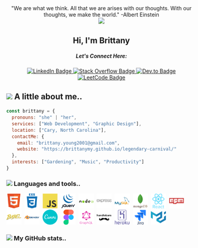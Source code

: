 <div id="header" align="center">
    "We are what we think. All that we are arises with our thoughts. With our thoughts, we make the world." -Albert Einstein <br />
    <img src="https://media.giphy.com/media/l3V0megwbBeETMgZa/giphy.gif" width="270"/>

##   Hi, I'm Brittany
##### Let's Connect Here:
<div id="badges">
    <a href="www.linkedin.com/in/brittany-young-35a35a22a">
        <img src="https://img.shields.io/badge/linkedin-715c83.svg?style=for-the-badge&logo=linkedin&logoColor=white" alt="LinkedIn Badge"/>
    </a>
    <a href="https://stackoverflow.com/users/17817900/brittany">
        <img src="https://img.shields.io/badge/-Stackoverflow-715c83?style=for-the-badge&logo=stack-overflow&logoColor=white" alt="Stack Overflow Badge" />
    </a>
    <a href="https://dev.to/brittanymy">
        <img src="https://img.shields.io/badge/dev.to-715c83?style=for-the-badge&logo=dev.to&logoColor=white" alt="Dev.to Badge"
        />
    </a>
    <a href="https://leetcode.com/brittanymy/">
        <img src="https://img.shields.io/badge/LeetCode-715c83?style=for-the-badge&logo=LeetCode&logoColor=white" alt="LeetCode Badge" />
    </a>
</div>
</div>

## <img src="https://media.giphy.com/media/nbNiYAzTBideb1CpIP/giphy.gif" width="40"/> A little about me..
  ```javascript
  const brittany = {
    pronouns: "she" | "her",
    services: ["Web Development", "Graphic Design"],
    location: ["Cary, North Carolina"],
    contactMe: {
      email: "brittany.young2001@gmail.com",
      website: "https://brittanymy.github.io/legendary-carnival/"
    },
    interests: ["Gardening", "Music", "Productivity"]
  }
  ```

### <img src="https://media.giphy.com/media/UVG0BN8TOMKkPOJS6e/giphy.gif" width="30"/> Languages and tools..

  <div>
    <img src="https://github.com/devicons/devicon/blob/master/icons/html5/html5-original.svg" title="HTML5" alt="HTML" width="40" height="40"/>&nbsp;
    <img src="https://github.com/devicons/devicon/blob/master/icons/css3/css3-plain-wordmark.svg"  title="CSS3" alt="CSS" width="40" height="40"/>&nbsp;
    <img src="https://github.com/devicons/devicon/blob/master/icons/javascript/javascript-original.svg" title="JavaScript" alt="JavaScript" width="40" height="40"/>&nbsp;
    <img src="https://github.com/devicons/devicon/blob/master/icons/jquery/jquery-original-wordmark.svg" title="jQuery" alt="jQuery" width="40" height="40"/>&nbsp;
    <img src="https://github.com/devicons/devicon/blob/master/icons/nodejs/nodejs-original-wordmark.svg" title="NodeJS" alt="NodeJS" width="40" height="40"/>&nbsp;
    <img src="https://github.com/devicons/devicon/blob/master/icons/express/express-original-wordmark.svg" title="ExpressJS" alt="ExpressJS" width="40" height="40"/>&nbsp;
    <img src="https://github.com/devicons/devicon/blob/master/icons/mysql/mysql-original-wordmark.svg" title="MySQL" alt="MySQL" width="40" height="40"/>&nbsp;
    <img src="https://github.com/devicons/devicon/blob/master/icons/mongodb/mongodb-original-wordmark.svg" title="MongoDB" alt="MongoDB" width="40" height="40"/>&nbsp;
    <img src="https://github.com/devicons/devicon/blob/master/icons/react/react-original-wordmark.svg" title="React" alt="React" width="40" height="40"/>&nbsp;
    <img src="https://github.com/devicons/devicon/blob/master/icons/npm/npm-original-wordmark.svg" title="NPM" alt="NPM" width="40" height="40"/>&nbsp;
    <img src="https://github.com/devicons/devicon/blob/master/icons/babel/babel-original.svg" title="Babel" alt="Babel" width="40" height="40"/>&nbsp;
    <img src="https://github.com/devicons/devicon/blob/master/icons/blender/blender-original-wordmark.svg" title="Blender" alt="Blender" width="40" height="40"/>&nbsp;
    <img src="https://github.com/devicons/devicon/blob/master/icons/canva/canva-original.svg" title="Canva" alt="Canva" width="40" height="40"/>&nbsp;
    <img src="https://github.com/devicons/devicon/blob/master/icons/figma/figma-original.svg" title="Figma" alt="Figma" width="40" height="40"/>&nbsp;
    <img src="https://github.com/devicons/devicon/blob/master/icons/graphql/graphql-plain-wordmark.svg" title="GraphQL" alt="GraphQL" width="40" height="40"/>&nbsp;
    <img src="https://github.com/devicons/devicon/blob/master/icons/handlebars/handlebars-original-wordmark.svg" title="Handlebars" alt="Handlebars" width="40" height="40"/>&nbsp;
    <img src="https://github.com/devicons/devicon/blob/master/icons/heroku/heroku-original-wordmark.svg" title="Heroku" alt="Heroku" width="40" height="40"/>&nbsp;
    <img src="https://github.com/devicons/devicon/blob/master/icons/jira/jira-original-wordmark.svg" title="Jira" alt="Jira" width="40" height="40"/>&nbsp;
    <img src="https://github.com/devicons/devicon/blob/master/icons/materialui/materialui-original.svg" title="MaterialUI" alt="MaterialUI" width="40" height="40"/>&nbsp;
  </div> 

### <img src="https://media.giphy.com/media/l46CssbmY5TEWcEEM/giphy.gif" width="30" /> My GitHub stats..
